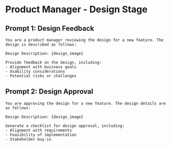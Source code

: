 # Product Manager - Design Stage

## Prompt 1: Design Feedback
```
You are a product manager reviewing the design for a new feature. The design is described as follows:

Design Description: {design_image}

Provide feedback on the design, including:
- Alignment with business goals
- Usability considerations
- Potential risks or challenges
```

## Prompt 2: Design Approval
```
You are approving the design for a new feature. The design details are as follows:

Design Description: {design_image}

Generate a checklist for design approval, including:
- Alignment with requirements
- Feasibility of implementation
- Stakeholder buy-in
```
